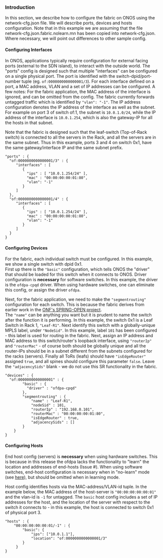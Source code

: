 ### Introduction

In this section, we describe how to configure the fabric on ONOS using the network-cfg.json file. We will describe ports, devices and hosts configuration. Note that in this example we are assuming that the file network-cfg.json.fabric.nolearn.mn has been copied into network-cfg.json. Where necessary, we will point out differences to other sample config.

#### Configuring Interfaces

In ONOS, applications typically require configuration for external facing ports (external to the SDN island), to interact with the outside world. The "ports" config is designed such that multiple "interfaces" can be configured on a single physical port. The port is identified with the switch-dpid/port-number tuple (eg. `of:0000000000000001/3`). For each interface defined on a port, a MAC address, VLAN and a set of IP addresses can be configured.  A few notes: For the fabric application, the MAC address of the interface is ignored, and can be omitted from the config. The fabric currently forwards untagged traffic which is identified by `"vlan": "-1"`. The IP address configuration denotes the IP address of the interface as well as the subnet. For example on port 3 of switch of:1, the subnet is `10.0.1.0/24`, while the IP address of the interface is `10.0.1.254`, which is also the gateway-IP for all the hosts in that subnet. 

Note that the fabric is designed such that the leaf-switch (Top-of-Rack switch) is connected to all the servers in the Rack, and all the servers are in the same subnet. Thus in this example, ports 3 and 4 on switch 0x1, have the same gateway/interface IP and the same subnet prefix.
    
    "ports" : {
	  "of:0000000000000001/3" : {
	     "interfaces" : [
		    {
		      "ips" : [ "10.0.1.254/24" ],
		      "mac" : "00:00:00:00:01:80",
		      "vlan": "-1"
		    }
	     ]
	  },
	  "of:0000000000000001/4" : {
	     "interfaces" : [
	 	    {
		      "ips" : [ "10.0.1.254/24" ],
		      "mac" : "00:00:00:00:01:80",
		      "vlan": "-1"
		    }
	     ]
	  }
    }


#### Configuring Devices

For the fabric, each individual switch must be configured. In this example, we show a single switch with dpid 0x1.  
First up there is the `"basic"` configuration, which tells ONOS the "driver" that should be loaded for this switch when it connects to ONOS. Driver configuration is **necessary** for software switches. In this example, the driver is the `ofdpa-cpqd` driver. When using hardware switches, one can eliminate this config, or assign the driver `ofdpa`.

Next, for the fabric application, we need to make the `"segmentrouting"` configuration for each switch. This is because the fabric derives from earlier work in the [ONF's SPRING-OPEN project](https://wiki.onosproject.org/display/ONOS/Archived+Content%3A+ONF%27s+SPRING-OPEN+project).   
The `"name"` can be anything you want but it is prudent to name the switch after the function it is performing. In this example, the switch 0x1 is a Leaf Switch in Rack 1, `"Leaf-R1"`. Next identify this switch with a globally-unique MPLS label, under `"NodeSid"`. In this example, label `101` has been configured - this label is used for routing in the fabric. Next, assign an IP address and MAC address to this switch/router's loopback interface, using `"routerIp"` and `"routerMac"` - of course both should be globally unique and all the router-IPs should be in a subnet different from the subnets configured for the racks (servers). Finally all ToRs (leafs) should have `"isEdgeRouter"` assigned `true`, and all spines should configure this parameter `false`. Leave the `"adjacencySids"` blank - we do not use this SR functionality in the fabric.

    "devices" : {
	  "of:0000000000000001" : {
	        "basic" : {
	          "driver" : "ofdpa-cpqd"
	        },
    	    "segmentrouting" : {
                "name" : "Leaf-R1",
                "nodeSid" : 101,
                "routerIp" : "192.168.0.101",
                "routerMac" : "00:00:00:00:01:80",
                "isEdgeRouter" : true,
                "adjacencySids" : []
            }
    	}
    }


#### Configuring Hosts

End host config (servers) is **necessary** when using hardware switches. This is because in this release the ofdpa lacks the functionality to "learn" the location and addresses of end-hosts (Issue #). When using software switches, end-host configuration is necessary when in "no-learn" mode (see [here](https://github.com/onfsdn/atrium-docs/wiki/Configuring-ONOS-Fabric-16A)), but should be omitted when in learning mode.

Host config identifies hosts via the MAC-address/VLAN-id tuple. In the example below, the MAC address of the host-server is `"00:00:00:00:00:01"` and the vlan-id is `-1` for untagged. The `basic` host config includes a set of IP addresses for the host, and the location of the server with respect to the switch it connects to - in this example, the host is connected to switch 0x1 of physical port 3.

    "hosts" : {
        "00:00:00:00:00:01/-1" : {
            "basic": {
                "ips": ["10.0.1.1"],
                "location": "of:0000000000000001/3"
            }
         }
    }
